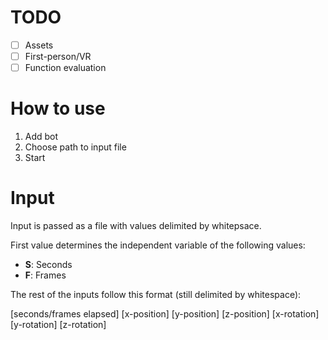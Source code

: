 # TODO
- [ ] Assets
- [ ] First-person/VR
- [ ] Function evaluation

# How to use

1. Add bot
2. Choose path to input file
3. Start

# Input
Input is passed as a file with values delimited by whitepsace.

First value determines the independent variable of the following values:

- **S**: Seconds
- **F**: Frames

The rest of the inputs follow this format (still delimited by whitespace):

[seconds/frames elapsed] [x-position] [y-position] [z-position] [x-rotation] [y-rotation] [z-rotation]